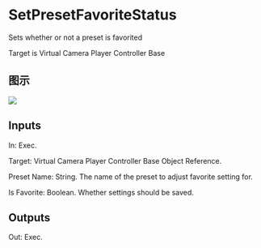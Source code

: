 # SetPresetFavoriteStatus

Sets whether or not a preset is favorited

Target is Virtual Camera Player Controller Base

## 图示

![]($-20221218-21292542.png)

## Inputs

In: Exec.

Target: Virtual Camera Player Controller Base Object Reference.

Preset Name: String. The name of the preset to adjust favorite setting for.

Is Favorite: Boolean. Whether settings should be saved.  

## Outputs

Out: Exec.

